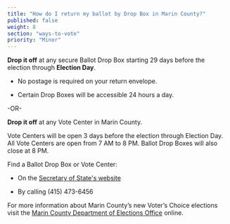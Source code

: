 ```yaml
---
title: "How do I return my ballot by Drop Box in Marin County?"
published: false
weight: 8
section: "ways-to-vote"
priority: "Minor"
---
```


**Drop it off** at any secure Ballot Drop Box starting 29 days before the election through **Election Day**.

- No postage is required on your return envelope.  

- Certain Drop Boxes will be accessible 24 hours a day.        

-OR-

**Drop it off** at any Vote Center in Marin County.   

Vote Centers will be open 3 days before the election through Election Day. All Vote Centers are open from 7 AM to 8 PM. Ballot Drop Boxes will also close at 8 PM. 

Find a Ballot Drop Box or Vote Center: 
- On the [Secretary of State's website](https://caearlyvoting.sos.ca.gov/) 

- By calling (415) 473-6456   

For more information about Marin County’s new Voter’s Choice elections visit the [Marin County Department of Elections Office](https://www.marincounty.org/depts/rv) online.

